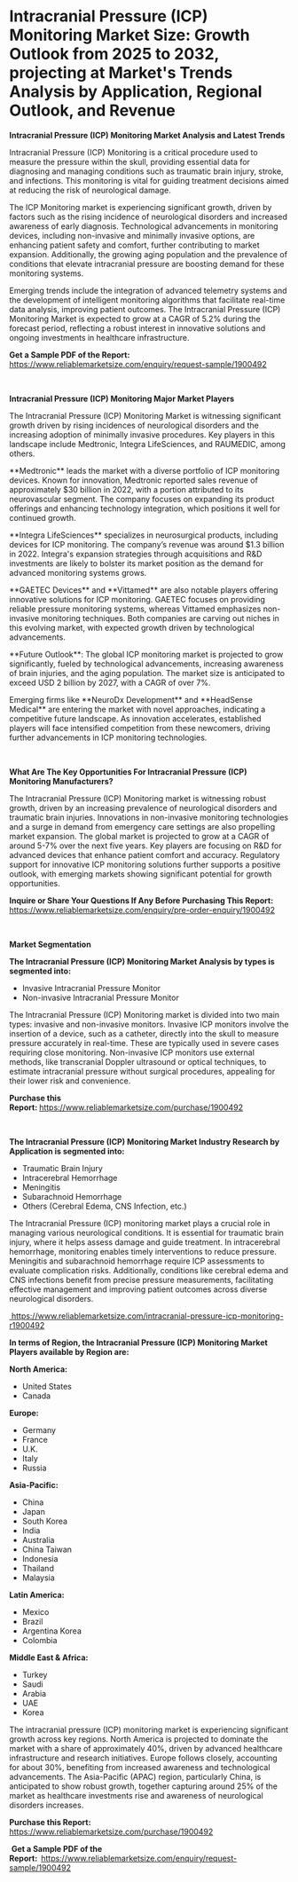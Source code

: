 <p><h1>Intracranial Pressure (ICP) Monitoring Market Size: Growth Outlook from 2025 to 2032, projecting at Market's Trends Analysis by Application, Regional Outlook, and Revenue</h1></p><p><strong>Intracranial Pressure (ICP) Monitoring Market Analysis and Latest Trends</strong></p>
<p><p>Intracranial Pressure (ICP) Monitoring is a critical procedure used to measure the pressure within the skull, providing essential data for diagnosing and managing conditions such as traumatic brain injury, stroke, and infections. This monitoring is vital for guiding treatment decisions aimed at reducing the risk of neurological damage.</p><p>The ICP Monitoring market is experiencing significant growth, driven by factors such as the rising incidence of neurological disorders and increased awareness of early diagnosis. Technological advancements in monitoring devices, including non-invasive and minimally invasive options, are enhancing patient safety and comfort, further contributing to market expansion. Additionally, the growing aging population and the prevalence of conditions that elevate intracranial pressure are boosting demand for these monitoring systems.</p><p>Emerging trends include the integration of advanced telemetry systems and the development of intelligent monitoring algorithms that facilitate real-time data analysis, improving patient outcomes. The Intracranial Pressure (ICP) Monitoring Market is expected to grow at a CAGR of 5.2% during the forecast period, reflecting a robust interest in innovative solutions and ongoing investments in healthcare infrastructure.</p></p>
<p><strong>Get a Sample PDF of the Report:&nbsp;</strong> <a href="https://www.reliablemarketsize.com/enquiry/request-sample/1900492?utm_campaign=3537&utm_medium=2&utm_source=Github&utm_content=ia&utm_term=13042025&utm_id=intracranial-pressure-icp-monitoring">https://www.reliablemarketsize.com/enquiry/request-sample/1900492</a></p>
<p>&nbsp;</p>
<p><strong>Intracranial Pressure (ICP) Monitoring Major Market Players</strong></p>
<p><p>The Intracranial Pressure (ICP) Monitoring Market is witnessing significant growth driven by rising incidences of neurological disorders and the increasing adoption of minimally invasive procedures. Key players in this landscape include Medtronic, Integra LifeSciences, and RAUMEDIC, among others.</p><p>**Medtronic** leads the market with a diverse portfolio of ICP monitoring devices. Known for innovation, Medtronic reported sales revenue of approximately $30 billion in 2022, with a portion attributed to its neurovascular segment. The company focuses on expanding its product offerings and enhancing technology integration, which positions it well for continued growth.</p><p>**Integra LifeSciences** specializes in neurosurgical products, including devices for ICP monitoring. The company’s revenue was around $1.3 billion in 2022. Integra's expansion strategies through acquisitions and R&D investments are likely to bolster its market position as the demand for advanced monitoring systems grows.</p><p>**GAETEC Devices** and **Vittamed** are also notable players offering innovative solutions for ICP monitoring. GAETEC focuses on providing reliable pressure monitoring systems, whereas Vittamed emphasizes non-invasive monitoring techniques. Both companies are carving out niches in this evolving market, with expected growth driven by technological advancements.</p><p>**Future Outlook**: The global ICP monitoring market is projected to grow significantly, fueled by technological advancements, increasing awareness of brain injuries, and the aging population. The market size is anticipated to exceed USD 2 billion by 2027, with a CAGR of over 7%.</p><p>Emerging firms like **NeuroDx Development** and **HeadSense Medical** are entering the market with novel approaches, indicating a competitive future landscape. As innovation accelerates, established players will face intensified competition from these newcomers, driving further advancements in ICP monitoring technologies.</p></p>
<p>&nbsp;</p>
<p><strong>What Are The Key Opportunities For Intracranial Pressure (ICP) Monitoring Manufacturers?</strong></p>
<p><p>The Intracranial Pressure (ICP) Monitoring market is witnessing robust growth, driven by an increasing prevalence of neurological disorders and traumatic brain injuries. Innovations in non-invasive monitoring technologies and a surge in demand from emergency care settings are also propelling market expansion. The global market is projected to grow at a CAGR of around 5-7% over the next five years. Key players are focusing on R&D for advanced devices that enhance patient comfort and accuracy. Regulatory support for innovative ICP monitoring solutions further supports a positive outlook, with emerging markets showing significant potential for growth opportunities.</p></p>
<p><strong>Inquire or Share Your Questions If Any Before Purchasing This Report:</strong> <a href="https://www.reliablemarketsize.com/enquiry/pre-order-enquiry/1900492?utm_campaign=3537&utm_medium=2&utm_source=Github&utm_content=ia&utm_term=13042025&utm_id=intracranial-pressure-icp-monitoring">https://www.reliablemarketsize.com/enquiry/pre-order-enquiry/1900492</a></p>
<p>&nbsp;</p>
<p><strong>Market Segmentation</strong></p>
<p><strong>The Intracranial Pressure (ICP) Monitoring Market Analysis by types is segmented into:</strong></p>
<p><ul><li>Invasive Intracranial Pressure Monitor</li><li>Non-invasive Intracranial Pressure Monitor</li></ul></p>
<p><p>The Intracranial Pressure (ICP) Monitoring market is divided into two main types: invasive and non-invasive monitors. Invasive ICP monitors involve the insertion of a device, such as a catheter, directly into the skull to measure pressure accurately in real-time. These are typically used in severe cases requiring close monitoring. Non-invasive ICP monitors use external methods, like transcranial Doppler ultrasound or optical techniques, to estimate intracranial pressure without surgical procedures, appealing for their lower risk and convenience.</p></p>
<p><strong>Purchase this Report:&nbsp;</strong><a href="https://www.reliablemarketsize.com/purchase/1900492?utm_campaign=3537&utm_medium=2&utm_source=Github&utm_content=ia&utm_term=13042025&utm_id=intracranial-pressure-icp-monitoring">https://www.reliablemarketsize.com/purchase/1900492</a></p>
<p>&nbsp;</p>
<p><strong>The Intracranial Pressure (ICP) Monitoring Market Industry Research by Application is segmented into:</strong></p>
<p><ul><li>Traumatic Brain Injury</li><li>Intracerebral Hemorrhage</li><li>Meningitis</li><li>Subarachnoid Hemorrhage</li><li>Others (Cerebral Edema, CNS Infection, etc.)</li></ul></p>
<p><p>The Intracranial Pressure (ICP) monitoring market plays a crucial role in managing various neurological conditions. It is essential for traumatic brain injury, where it helps assess damage and guide treatment. In intracerebral hemorrhage, monitoring enables timely interventions to reduce pressure. Meningitis and subarachnoid hemorrhage require ICP assessments to evaluate complication risks. Additionally, conditions like cerebral edema and CNS infections benefit from precise pressure measurements, facilitating effective management and improving patient outcomes across diverse neurological disorders.</p></p>
<p><a href="https://www.reliablemarketsize.com/intracranial-pressure-icp-monitoring-r1900492?utm_campaign=3537&utm_medium=2&utm_source=Github&utm_content=ia&utm_term=13042025&utm_id=intracranial-pressure-icp-monitoring">&nbsp;https://www.reliablemarketsize.com/intracranial-pressure-icp-monitoring-r1900492</a></p>
<p><strong>In terms of Region, the Intracranial Pressure (ICP) Monitoring Market Players available by Region are:</strong></p>
<p>
    <p> <strong> North America: </strong>
        <ul>
            <li>United States</li>
            <li>Canada</li>
        </ul>
        </p> 
    <p> <strong> Europe: </strong>
        <ul>
            <li>Germany</li>
            <li>France</li>
            <li>U.K.</li>
            <li>Italy</li>
            <li>Russia</li>
        </ul>
        </p> 
    <p> <strong> Asia-Pacific: </strong>
        <ul>
            <li>China</li>
            <li>Japan</li>
            <li>South Korea</li>
            <li>India</li>
            <li>Australia</li>
            <li>China Taiwan</li>
            <li>Indonesia</li>
            <li>Thailand</li>
            <li>Malaysia</li>
        </ul>
        </p> 
    <p> <strong> Latin America: </strong>
        <ul>
            <li>Mexico</li>
            <li>Brazil</li>
            <li>Argentina Korea</li>
            <li>Colombia</li>
        </ul>
        </p> 
    <p> <strong> Middle East & Africa: </strong>
        <ul>
            <li>Turkey</li>
            <li>Saudi</li>
            <li>Arabia</li>
            <li>UAE</li>
            <li>Korea</li>
        </ul>
    </p>
    </p>
<p><p>The intracranial pressure (ICP) monitoring market is experiencing significant growth across key regions. North America is projected to dominate the market with a share of approximately 40%, driven by advanced healthcare infrastructure and research initiatives. Europe follows closely, accounting for about 30%, benefiting from increased awareness and technological advancements. The Asia-Pacific (APAC) region, particularly China, is anticipated to show robust growth, together capturing around 25% of the market as healthcare investments rise and awareness of neurological disorders increases.</p></p>
<p><strong>Purchase this Report: </strong><a href="https://www.reliablemarketsize.com/purchase/1900492?utm_campaign=3537&utm_medium=2&utm_source=Github&utm_content=ia&utm_term=13042025&utm_id=intracranial-pressure-icp-monitoring">https://www.reliablemarketsize.com/purchase/1900492</a></p>
<p>&nbsp;<strong>Get a Sample PDF of the Report:&nbsp;&nbsp;</strong><a href="https://www.reliablemarketsize.com/enquiry/request-sample/1900492?utm_campaign=3537&utm_medium=2&utm_source=Github&utm_content=ia&utm_term=13042025&utm_id=intracranial-pressure-icp-monitoring">https://www.reliablemarketsize.com/enquiry/request-sample/1900492</a></p>
<p><strong></strong></p>
<p><p></p><p></p><p></p></p>